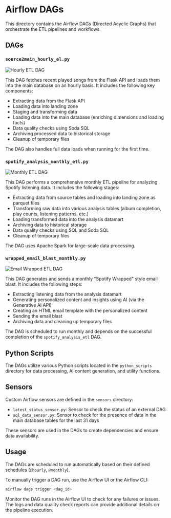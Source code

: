 # Airflow DAGs

This directory contains the Airflow DAGs (Directed Acyclic Graphs) that orchestrate the ETL pipelines and workflows.

## DAGs

### `source2main_hourly_el.py`

![Hourly ETL DAG](../assets/hourly-etl-dag.svg)

This DAG fetches recent played songs from the Flask API and loads them into the main database on an hourly basis. It includes the following key components:

- Extracting data from the Flask API
- Loading data into landing zone
- Staging and transforming data
- Loading data into the main database (enriching dimensions and loading facts)
- Data quality checks using Soda SQL
- Archiving processed data to historical storage
- Cleanup of temporary files

The DAG also handles full data loads when running for the first time.

### `spotify_analysis_monthly_etl.py`

![Monthly ETL DAG](../assets/monthly-etl-dag.svg)

This DAG performs a comprehensive monthly ETL pipeline for analyzing Spotify listening data. It includes the following stages:

- Extracting data from source tables and loading into landing zone as parquet files
- Transforming raw data into various analysis tables (album completion, play counts, listening patterns, etc.)
- Loading transformed data into the analysis datamart
- Archiving data to historical storage
- Data quality checks using SQL and Soda SQL
- Cleanup of temporary files

The DAG uses Apache Spark for large-scale data processing.

### `wrapped_email_blast_monthly.py`

![Email Wrapped ETL DAG](../assets/email-blast-monthly-etl-dag.svg)

This DAG generates and sends a monthly "Spotify Wrapped" style email blast. It includes the following steps:

- Extracting listening data from the analysis datamart
- Generating personalized content and insights using AI (via the Generative AI API)
- Creating an HTML email template with the personalized content
- Sending the email blast
- Archiving data and cleaning up temporary files

The DAG is scheduled to run monthly and depends on the successful completion of the `spotify_analysis_etl` DAG.

## Python Scripts

The DAGs utilize various Python scripts located in the `python_scripts` directory for data processing, AI content generation, and utility functions.

## Sensors

Custom Airflow sensors are defined in the `sensors` directory:

- `latest_status_sensor.py`: Sensor to check the status of an external DAG
- `sql_data_sensor.py`: Sensor to check for the presence of data in the main database tables for the last 31 days

These sensors are used in the DAGs to create dependencies and ensure data availability.

## Usage

The DAGs are scheduled to run automatically based on their defined schedules (`@hourly`, `@monthly`).

To manually trigger a DAG run, use the Airflow UI or the Airflow CLI:

```bash
airflow dags trigger <dag_id>
```

Monitor the DAG runs in the Airflow UI to check for any failures or issues. The logs and data quality check reports can provide additional details on the pipeline execution.
